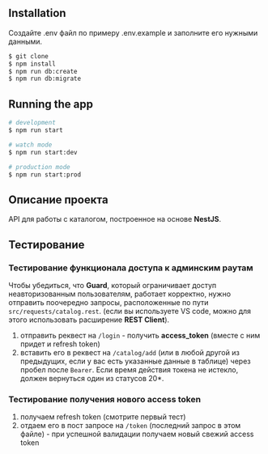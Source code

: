 

## Installation

Создайте .env файл по примеру .env.example и заполните его нужными данными.

```bash
$ git clone
$ npm install
$ npm run db:create
$ npm run db:migrate
```

## Running the app

```bash
# development
$ npm run start

# watch mode
$ npm run start:dev

# production mode
$ npm run start:prod
```
## Описание проекта
API для работы с каталогом, построенное на основе **NestJS**.

## Тестирование

### Тестирование функционала доступа к админским раутам

Чтобы убедиться, что **Guard**, который ограничивает доступ неавторизованным пользователям, работает корректно, нужно отправить поочередно запросы, расположенные по пути `src/requests/catalog.rest`. (если вы используете VS code, можно для этого использовать расширение **REST Client**).

1. отправить реквест на `/login` - получить **access_token** (вместе с ним придет и refresh token)
2. вставить его в реквест на `/catalog/add` (или в любой другой из предыдущих, если у вас есть указанные данные в таблице) через пробел после `Bearer`. Если время действия токена не истекло, должен вернуться один из статусов 20*.

### Тестирование получения нового access token

1. получаем refresh token (смотрите первый тест)
2. отдаем его в пост запросе на `/token` (последний запрос в этом файле) - при успешной валидации получаем новый свежий access token
